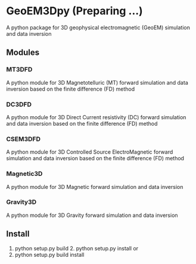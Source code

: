 # GeoEM3Dpy (Preparing ...)
A python package for 3D geophysical electromagnetic (GeoEM) simulation and data inversion

## Modules
### MT3DFD
A python module for 3D Magnetotelluric (MT) forward simulation and data inversion based on the finite difference (FD) method

### DC3DFD
A python module for 3D Direct Current resistivity (DC) forward simulation and data inversion based on the finite difference (FD) method

### CSEM3DFD
A python module for 3D Controlled Source ElectroMagnetic forward simulation and data inversion based on the finite difference (FD) method

### Magnetic3D
A python module for 3D Magnetic forward simulation and data inversion

### Gravity3D
A python module for 3D Gravity forward simulation and data inversion

## Install
1. python setup.py build   2. python setup.py install
or 
1. python setup.py build install
